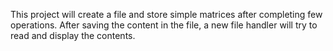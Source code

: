 This project will create a file and store simple matrices after 
completing few operations.
After saving the content in the file, a new file handler will
try to read and display the contents.